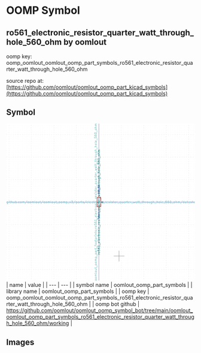 # OOMP Symbol  
## ro561_electronic_resistor_quarter_watt_through_hole_560_ohm  by oomlout  
  
oomp key: oomp_oomlout_oomlout_oomp_part_symbols_ro561_electronic_resistor_quarter_watt_through_hole_560_ohm  
  
source repo at: [https://github.com/oomlout/oomlout_oomp_part_kicad_symbols](https://github.com/oomlout/oomlout_oomp_part_kicad_symbols)  
## Symbol  
  
[![working.png](working_600.png)](working.png)  
| name | value | 
| --- | --- | 
| symbol name | oomlout_oomp_part_symbols | 
| library name | oomlout_oomp_part_symbols | 
| oomp key | oomp_oomlout_oomlout_oomp_part_symbols_ro561_electronic_resistor_quarter_watt_through_hole_560_ohm | 
| oomp bot github | https://github.com/oomlout/oomlout_oomp_symbol_bot/tree/main/oomlout_oomlout_oomp_part_symbols_ro561_electronic_resistor_quarter_watt_through_hole_560_ohm/working | 
## Images  
